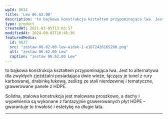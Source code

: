 ```yaml
---
wpId: 9634
title: 'Lew 06.62.00'
description: 'to bajkowa konstrukcja kształtem przypominająca lwa. Jest to alternatywa dla zwykłych zjeżdżalni posiadająca dwie wieże, łączący je tunel z rury karbowanej, drabinkę łukową, ześlizg ze stali nierdzewnej i tematyczne, grawerowane panele z HDPE. Solidna, stalowa konstrukcja jest malowana proszkowo, a dachy i wypełnienia są wykonane z fantazyjnie grawerowanych płyt HDPE – gwarantuje to trwałość i ...'
type: product
createdAt: 2021-03-05T13:03:57
modifiedAt: 2024-08-02T16:45:36
featuredMedia:
  id: 9637
  src: "zestaw-06-62-00-lew-widok-1-e1672426165260.png"
  alt: "zestaw 06.62.00 Lew"
  caption: "zestaw 06.62.00 Lew"
---
```



to bajkowa konstrukcja kształtem przypominająca lwa. Jest to alternatywa dla zwykłych zjeżdżalni posiadająca dwie wieże, łączący je tunel z rury karbowanej, drabinkę łukową, ześlizg ze stali nierdzewnej i tematyczne, grawerowane panele z HDPE.

Solidna, stalowa konstrukcja jest malowana proszkowo, a dachy i wypełnienia są wykonane z fantazyjnie grawerowanych płyt HDPE – gwarantuje to trwałość i estetykę na długie lata.

* * *